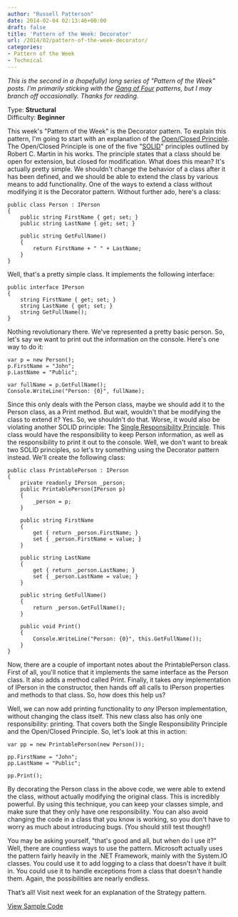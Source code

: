 ```yaml
---
author: "Russell Patterson"
date: 2014-02-04 02:13:46+00:00
draft: false
title: 'Pattern of the Week: Decorator'
url: /2014/02/pattern-of-the-week-decorator/
categories:
- Pattern of the Week
- Technical
---
```


_This is the second in a (hopefully) long series of "Pattern of the Week" posts. I'm primarily sticking with the [Gang of Four](http://www.amazon.com/gp/product/B000SEIBB8/ref=as_li_qf_sp_asin_tl?ie=UTF8&camp=1789&creative=9325&creativeASIN=B000SEIBB8&linkCode=as2&tag=russepatte-20) patterns, but I may branch off occasionally. Thanks for reading._

Type: **Structural**  
Difficulty: **Beginner**

This week's "Pattern of the Week" is the Decorator pattern. To explain this pattern, I'm going to start with an explanation of the [Open/Closed Principle](http://en.wikipedia.org/wiki/Open/closed_principle). The Open/Closed Principle is one of the five "[SOLID](http://en.wikipedia.org/wiki/SOLID_(object-oriented_design))" principles outlined by Robert C. Martin in his works. The principle states that a class should be open for extension, but closed for modification. What does this mean? It's actually pretty simple. We shouldn't change the behavior of a class after it has been defined, and we should be able to extend the class by various means to add functionality. One of the ways to extend a class without modifying it is the Decorator pattern. Without further ado, here's a class:
 

    
    public class Person : IPerson
    {
        public string FirstName { get; set; }
        public string LastName { get; set; }
    
        public string GetFullName()
        {
            return FirstName + " " + LastName;
        }
    }



Well, that's a pretty simple class. It implements the following interface:


    
    public interface IPerson
    {
        string FirstName { get; set; }
        string LastName { get; set; }
        string GetFullName();
    }



Nothing revolutionary there. We've represented a pretty basic person. So, let's say we want to print out the information on the console. Here's one way to do it:


    
    
    var p = new Person();
    p.FirstName = "John";
    p.LastName = "Public";
    
    var fullName = p.GetFullName();
    Console.WriteLine("Person: {0}", fullName);
    



Since this only deals with the Person class, maybe we should add it to the Person class, as a Print method. But wait, wouldn't that be modifying the class to extend it? Yes. So, we shouldn't do that. Worse, it would also be violating another SOLID principle: The [Single Responsibility Principle](http://en.wikipedia.org/wiki/Single_responsibility_principle). This class would have the responsibility to keep Person information, as well as the responsibility to print it out to the console. Well, we don't want to break two SOLID principles, so let's try something using the Decorator pattern instead. We'll create the following class:


    
    public class PrintablePerson : IPerson
    {
        private readonly IPerson _person;
        public PrintablePerson(IPerson p)
        {
            _person = p;
        }
    
        public string FirstName
        {
            get { return _person.FirstName; }
            set { _person.FirstName = value; }
        }
    
        public string LastName
        {
            get { return _person.LastName; }
            set { _person.LastName = value; }
        }
    
        public string GetFullName()
        {
            return _person.GetFullName();
        }
    
        public void Print()
        {
            Console.WriteLine("Person: {0}", this.GetFullName());
        }
    }



Now, there are a couple of important notes about the PrintablePerson class. First of all, you'll notice that it implements the same interface as the Person class. It also adds a method called Print. Finally, it takes _any_ implementation of IPerson in the constructor, then hands off all calls to IPerson properties and methods to that class. So, how does this help us?

Well, we can now add printing functionality to _any_ IPerson implementation, without changing the class itself. This new class also has only one responsibility: printing. That covers both the Single Responsibility Principle and the Open/Closed Principle. So, let's look at this in action:


    
    var pp = new PrintablePerson(new Person());
    
    pp.FirstName = "John";
    pp.LastName = "Public";
    
    pp.Print();
    



By decorating the Person class in the above code, we were able to extend the class, without actually modifying the original class. This is incredibly powerful. By using this technique, you can keep your classes simple, and make sure that they only have one responsibility. You can also avoid changing the code in a class that you know is working, so you don't have to worry as much about introducing bugs. (You should still test though!)

You may be asking yourself, "that's good and all, but when do I use it?" Well, there are countless ways to use the pattern. Microsoft actually uses the pattern fairly heavily in the .NET Framework, mainly with the System.IO classes. You could use it to add logging to a class that doesn't have it built in. You could use it to handle exceptions from a class that doesn't handle them. Again, the possibilities are nearly endless.

That’s all! Visit next week for an explanation of the Strategy pattern.

[View Sample Code](https://github.com/russellwpatterson/pattern-of-the-week/)

